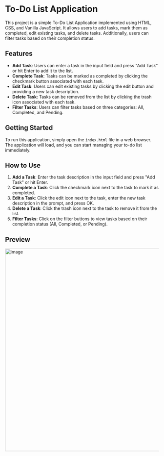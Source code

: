 # To-Do List Application

This project is a simple To-Do List Application implemented using HTML, CSS, and Vanilla JavaScript. It allows users to add tasks, mark them as completed, edit existing tasks, and delete tasks. Additionally, users can filter tasks based on their completion status.

## Features

- **Add Task**: Users can enter a task in the input field and press "Add Task" or hit Enter to add it to the list.
- **Complete Task**: Tasks can be marked as completed by clicking the checkmark button associated with each task.
- **Edit Task**: Users can edit existing tasks by clicking the edit button and providing a new task description.
- **Delete Task**: Tasks can be removed from the list by clicking the trash icon associated with each task.
- **Filter Tasks**: Users can filter tasks based on three categories: All, Completed, and Pending.

## Getting Started

To run this application, simply open the `index.html` file in a web browser. The application will load, and you can start managing your to-do list immediately.

## How to Use

1. **Add a Task**: Enter the task description in the input field and press "Add Task" or hit Enter.
2. **Complete a Task**: Click the checkmark icon next to the task to mark it as completed.
3. **Edit a Task**: Click the edit icon next to the task, enter the new task description in the prompt, and press OK.
4. **Delete a Task**: Click the trash icon next to the task to remove it from the list.
5. **Filter Tasks**: Click on the filter buttons to view tasks based on their completion status (All, Completed, or Pending).

## Preview

<img width="661" alt="image" src="https://github.com/Courtneyquinn123/ToDoList/assets/49349562/901938ad-2895-4607-9cda-779f7bcc23be">

